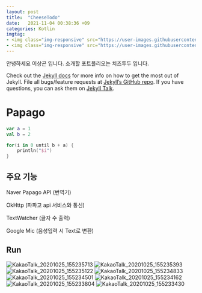 ```yaml
---
layout: post
title:  "CheeseTodo"
date:   2021-11-04 00:38:36 +09
categories: Kotlin
imgtag:
- <img class="img-responsive" src="https://user-images.githubusercontent.com/68982398/97100902-efb1fc00-16db-11eb-9f80-ab73f9fced7f.jpg" alt="profile-pic" width="20%" height="auto" margin-top:50px />
- <img class="img-responsive" src="https://user-images.githubusercontent.com/68982398/97100902-efb1fc00-16db-11eb-9f80-ab73f9fced7f.jpg" alt="profile-pic" width="20%" height="auto" margin-top:50px />
---
```

안녕하세요 이상곤 입니다. 소개할 포트폴리오는 치즈투두 입니다.

Check out the [Jekyll docs][jekyll-docs] for more info on how to get the most out of Jekyll. File all bugs/feature requests at [Jekyll’s GitHub repo][jekyll-gh]. If you have questions, you can ask them on [Jekyll Talk][jekyll-talk].

# Papago

```kotlin
var a = 1
val b = 2

for(i in 0 until b + a) {
	println("$i")
}
```

## 주요 기능

Naver Papago API (번역기)

OkHttp (파파고 api 서비스와 통신)

TextWatcher (글자 수 출력)

Google Mic (음성입력 시 Text로 변환)


## Run

![KakaoTalk_20201025_155235713](https://user-images.githubusercontent.com/68982398/97100902-efb1fc00-16db-11eb-9f80-ab73f9fced7f.jpg)
![KakaoTalk_20201025_155235393](https://user-images.githubusercontent.com/68982398/97100918-0c4e3400-16dc-11eb-85d0-daa703967f2d.jpg)
![KakaoTalk_20201025_155235122](https://user-images.githubusercontent.com/68982398/97100919-0eb08e00-16dc-11eb-925c-5c4750bb408f.jpg)
![KakaoTalk_20201025_155234833](https://user-images.githubusercontent.com/68982398/97100920-107a5180-16dc-11eb-895f-702c3ba33502.jpg)
![KakaoTalk_20201025_155234501](https://user-images.githubusercontent.com/68982398/97100921-11ab7e80-16dc-11eb-9b04-fec93a73f4f5.jpg)
![KakaoTalk_20201025_155234162](https://user-images.githubusercontent.com/68982398/97100923-13754200-16dc-11eb-917b-a102e4e6af8f.jpg)
![KakaoTalk_20201025_155233804](https://user-images.githubusercontent.com/68982398/97100924-140dd880-16dc-11eb-8206-2519242db7fd.jpg)
![KakaoTalk_20201025_155233430](https://user-images.githubusercontent.com/68982398/97100925-15d79c00-16dc-11eb-9a92-b596bfc1e9ee.jpg)

<!-- 사진 url 변수 -->
[jekyll-docs]: https://jekyllrb.com/docs/home
[jekyll-gh]:   https://github.com/jekyll/jekyll
[jekyll-talk]: https://talk.jekyllrb.com/